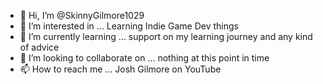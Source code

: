 - 👋 Hi, I’m @SkinnyGilmore1029
- 👀 I’m interested in ... Learning Indie Game Dev things
- 🌱 I’m currently learning ... support on my learning journey and any kind of advice 
- 💞️ I’m looking to collaborate on ... nothing at this point in time
- 📫 How to reach me ... Josh Gilmore on YouTube

<!---
SkinnyGilmore1029/SkinnyGilmore1029 is a ✨ special ✨ repository because its `README.md` (this file) appears on your GitHub profile.
You can click the Preview link to take a look at your changes.
--->

